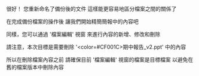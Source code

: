 很好！
您重新命名了備份後的文件
這樣能更容易地區分檔案之間的關係了

在完成備份檔案的操作後
讓我們開始精簡簡報中的內容吧

同樣，您可以通過 '檔案編輯' 視窗
來進行內容的新增、修改和刪除

請注意，本次目標是需要刪除
'<color=#CF001C>期中報告_v2.ppt</color>' 中的內容

所以在刪除檔案內容之前
請確保目前 '檔案編輯' 視窗的檔案是目標檔案
以避免在舊的檔案版本中刪除內容